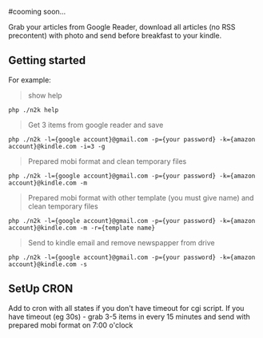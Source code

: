 #cooming soon...

Grab your articles from Google Reader, download all articles (no RSS precontent) with photo and send before breakfast to your kindle.

## Getting started
For example:

> show help

    php ./n2k help

> Get 3 items from google reader and save

    php ./n2k -l={google account}@gmail.com -p={your password} -k={amazon account}@kindle.com -i=3 -g

> Prepared mobi format and clean temporary files

    php ./n2k -l={google account}@gmail.com -p={your password} -k={amazon account}@kindle.com -m

> Prepared mobi format with other template (you must give name) and clean temporary files

    php ./n2k -l={google account}@gmail.com -p={your password} -k={amazon account}@kindle.com -m -r={template name}

> Send to kindle email and remove newspapper from drive

    php ./n2k -l={google account}@gmail.com -p={your password} -k={amazon account}@kindle.com -s

## SetUp CRON
Add to cron with all states if you don't have timeout for cgi script. If you have timeout (eg 30s) - grab 3-5 items in every 15 minutes and send with prepared mobi format on 7:00 o'clock 